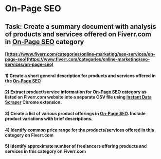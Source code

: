 # On-Page SEO
## Task: Create a summary document with analysis of products and services offered on Fiverr.com in [On-Page SEO](https://www.fiverr.com/categories/online-marketing/seo-services/on-page-seo) category
#### [https://www.fiverr.com/categories/online-marketing/seo-services/on-page-seo](https://www.fiverr.com/categories/online-marketing/seo-services/on-page-seo)
#### 1) Create a short general description for products and services offered in the [On-Page SEO](https://www.fiverr.com/categories/online-marketing/seo-services/on-page-seo)
#### 2) Extract product/service information for [On-Page SEO](https://www.fiverr.com/categories/online-marketing/seo-services/on-page-seo) category as listed on Fiverr.com website into a separate CSV file using [Instant Data Scraper](https://chrome.google.com/webstore/detail/instant-data-scraper/ofaokhiedipichpaobibbnahnkdoiiah) Chrome extension.
#### 3) Create a list of various product offerings in [On-Page SEO](https://www.fiverr.com/categories/online-marketing/seo-services/on-page-seo). Include product variations with brief descriptions.
#### 4) Identify common price range for the products/services offered in this category on Fiverr.com
#### 5) Identify approximate number of freelancers offering products and services in this category on Fiverr.com
